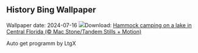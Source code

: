## History Bing Wallpaper
Wallpaper date: 2024-07-16
![](https://www.bing.com/th?id=OHR.HammockCamping_EN-IN2367011958_UHD.jpg&w=1000)Download: [Hammock camping on a lake in Central Florida (© Mac Stone/Tandem Stills + Motion)](https://www.bing.com/th?id=OHR.HammockCamping_EN-IN2367011958_UHD.jpg)

Auto get programm by LtgX
